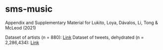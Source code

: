 # sms-music
Appendix and Supplementary Material for Lukito, Loya, Dávalos, Li, Tong &amp; McLeod (2021)

Dataset of artists (n = 880): [Link](https://github.com/jlukito/sms-music/blob/main/sms_data_artist.csv)
Dataset of tweets, dehydrated (n = 2,286,434): [Link]()
